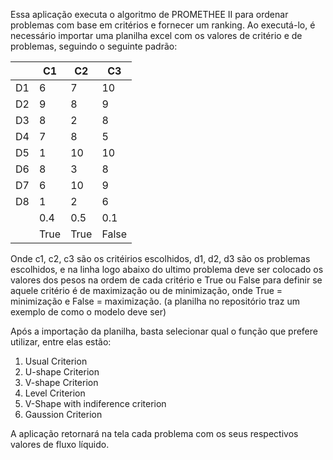 Essa aplicação executa o algoritmo de PROMETHEE II para ordenar problemas com base em critérios e fornecer um ranking.
Ao executá-lo, é necessário importar uma planilha excel com os valores de critério e de problemas, seguindo o seguinte padrão:

  
|    | C1 | C2 | C3  |
|----|----|----|-----|
| D1 | 6  | 7  | 10  |
| D2 | 9  | 8  | 9   |
| D3 | 8  | 2  | 8   |
| D4 | 7  | 8  | 5   |
| D5 | 1  | 10 | 10  |
| D6 | 8  | 3  | 8   |
| D7 | 6  | 10 | 9   |
| D8 | 1  | 2  | 6   |
|    | 0.4| 0.5| 0.1 |
|    | True| True| False|


Onde c1, c2, c3 são os critéirios escolhidos, d1, d2, d3 são os problemas escolhidos, e na linha logo abaixo do ultimo problema deve ser 
colocado os valores dos pesos na ordem de cada critério e True ou False para definir se aquele critério é de maximização ou de minimização, 
onde True = minimização e False = maximização. (a planilha no repositório traz um exemplo de como o modelo deve ser)

Após a importação da planilha, basta selecionar qual o função que prefere utilizar, entre elas estão:

1. Usual Criterion
2. U-shape Criterion
3. V-shape Criterion
4. Level Criterion
5. V-Shape with indiference criterion
6. Gaussion Criterion

A aplicação retornará na tela cada problema com os seus respectivos valores de fluxo líquido.
